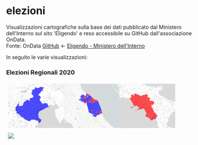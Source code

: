 # elezioni

Visualizzazioni cartografiche sulla base dei dati pubblicato dal Ministero dell'Interno sul sito 'Eligendo' e reso accessibile su GitHub dall'associazione OnData.<br>
 Fonte: OnData <a href="https://elezioni.interno.gov.it/report" target="_blank">GitHub</a> <- <a href="https://elezioni.interno.gov.it/report" target="_blank">Eligendo - Ministero dell'Interno</a>

In seguito le varie visualizzazioni:

### Elezioni Regionali 2020 

<div style="float:left;width:30%"><a href="https://gjrichter.github.io/viz/Elezioni/gallery/Regionali_2020_Veneto" >
<img src="https://raw.githubusercontent.com/gjrichter/viz/master/Elezioni/Regionali/Veneto/2020/img/ixmaps_project_Veneto_2020_candidate_winner.png"  style="padding:5px"></a>
</div>

<div style="float:left;width:30%"><a href="https://gjrichter.github.io/viz/Elezioni/gallery/Regionali_2020_Marche" >
<img src="https://raw.githubusercontent.com/gjrichter/viz/master/Elezioni/Regionali/Marche/2020/img/ixmaps_project_Marche_2020_candidate_winner.png"  style="padding:5px"></a>
</div>

<div style="float:left;width:30%"><a href="https://gjrichter.github.io/viz/Elezioni/gallery/Regionali_2020_Campania" >
<img src="https://raw.githubusercontent.com/gjrichter/viz/master/Elezioni/Regionali/Campania/2020/img/ixmaps_project_Campania_2020_candidate_winner.png"  style="padding:5px"></a>
</div>

<div style="float:left;width:30%;margin:5p"><a href="https://gjrichter.github.io/viz/Elezioni/gallery/Regionali_2020_Puglia" >
<img src="https://raw.githubusercontent.com/gjrichter/viz/master/Elezioni/Regionali/Puglia/2020/ixmaps_project_Puglia_2020_candidate_winner.png" style="padding:5px"></a>
</div>
